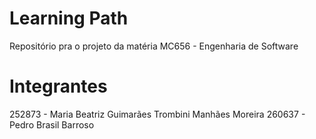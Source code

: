 # Learning Path
Repositório pra o projeto da matéria MC656 - Engenharia de Software

# Integrantes
252873 - Maria Beatriz Guimarães Trombini Manhães Moreira 
260637 - Pedro Brasil Barroso